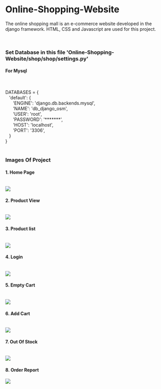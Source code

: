 # Online-Shopping-Website

The online shopping mall is an e-commerce website developed in the django framework. HTML, CSS and Javascript are used for this project.

 <br>
  <h3> Set Database in this file 'Online-Shopping-Website/shop/shop/settings.py'</h3>
  
  <h4> For Mysql</h4>
  <br>
  
  DATABASES = {<br>
    &nbsp;&nbsp;&nbsp;'default': {<br>
        &nbsp;&nbsp;&nbsp;&nbsp;&nbsp;&nbsp;'ENGINE': 'django.db.backends.mysql',<br>
        &nbsp;&nbsp;&nbsp;&nbsp;&nbsp;&nbsp;'NAME': 'db_django_osm',<br>
        &nbsp;&nbsp;&nbsp;&nbsp;&nbsp;&nbsp;'USER': 'root',<br>
        &nbsp;&nbsp;&nbsp;&nbsp;&nbsp;&nbsp;'PASSWORD': '*******',<br>
        &nbsp;&nbsp;&nbsp;&nbsp;&nbsp;&nbsp;'HOST': 'localhost',<br>
        &nbsp;&nbsp;&nbsp;&nbsp;&nbsp;&nbsp;'PORT': '3306',<br>
    &nbsp;&nbsp;&nbsp;}<br>
}<br>
<br>
<h3> Images Of Project </h3>
  
  <h4>1. Home Page</h4><br>
  <img src="https://github.com/raval-64/Online-Shopping-Website/blob/master/images/home-page.png?raw=true" />
  <br>
  <h4>2. Product View</h4><br>
  <img src="https://github.com/raval-64/Online-Shopping-Website/blob/master/images/product-view.png?raw=true" />
  <h4>3. Product list</h4><br>
  <img src="https://github.com/raval-64/Online-Shopping-Website/blob/master/images/product-list.png?raw=true" />
  <br>
  <h4>4. Login</h4><br>
  <img src="https://github.com/raval-64/Online-Shopping-Website/blob/master/images/login.png?raw=true" />
  <br>
  <h4>5. Empty Cart</h4><br>
  <img src="https://github.com/raval-64/Online-Shopping-Website/blob/master/images/empty-cart.png?raw=true" />
  <br>
  <h4>6. Add Cart</h4><br>
  <img src="https://github.com/raval-64/Online-Shopping-Website/blob/master/images/add-cart.png?raw=true" />
  <br>
  <h4>7. Out Of Stock</h4><br>
  <img src="https://github.com/raval-64/Online-Shopping-Website/blob/master/images/out-of-stock.png?raw=true" />
  <br>
  <h4>8. Order Report</h4>
  <img src="https://github.com/raval-64/Online-Shopping-Website/blob/master/images/order-report.png?raw=true" />
  <br>
 
  
  
 
